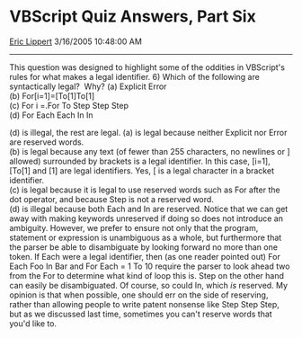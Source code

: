 <div id="page">

# VBScript Quiz Answers, Part Six

[Eric Lippert](https://social.msdn.microsoft.com/profile/Eric%20Lippert) 3/16/2005 10:48:00 AM

-----

<div id="content">

This question was designed to highlight some of the oddities in VBScript's rules for what makes a legal identifier. 6) Which of the following are syntactically legal?  Why? (a) Explicit Error  
(b) For\[i=1\]=\[To\[1\]To\[1\]  
(c) For i =.For To Step Step Step  
(d) For Each Each In In  
  
(d) is illegal, the rest are legal. (a) is legal because neither Explicit nor Error are reserved words.  
(b) is legal because any text (of fewer than 255 characters, no newlines or \] allowed) surrounded by brackets is a legal identifier. In this case, \[i=1\], \[To\[1\] and \[1\] are legal identifiers. Yes, \[ is a legal character in a bracket identifier.  
(c) is legal because it is legal to use reserved words such as For after the dot operator, and because Step is not a reserved word.  
(d) is illegal because both Each and In are reserved. Notice that we can get away with making keywords unreserved if doing so does not introduce an ambiguity. However, we prefer to ensure not only that the program, statement or expression is unambiguous as a whole, but furthermore that the parser be able to disambiguate by looking forward no more than one token. If Each were a legal identifier, then (as one reader pointed out) For Each Foo In Bar and For Each = 1 To 10 require the parser to look ahead two from the For to determine what kind of loop this is. Step on the other hand can easily be disambiguated. Of course, so could In, which *is* reserved. My opinion is that when possible, one should err on the side of reserving, rather than allowing people to write patent nonsense like Step Step Step, but as we discussed last time, sometimes you can't reserve words that you'd like to.

</div>

</div>

